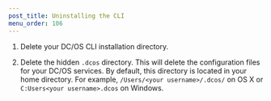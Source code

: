 ```yaml
---
post_title: Uninstalling the CLI
menu_order: 106
---
```

1.  Delete your DC/OS CLI installation directory.

2.  Delete the hidden `.dcos` directory. This will delete the configuration files for your DC/OS services. By default, this directory is located in your home directory. For example, `/Users/<your username>/.dcos/` on OS X or `C:Users<your username>.dcos` on Windows.